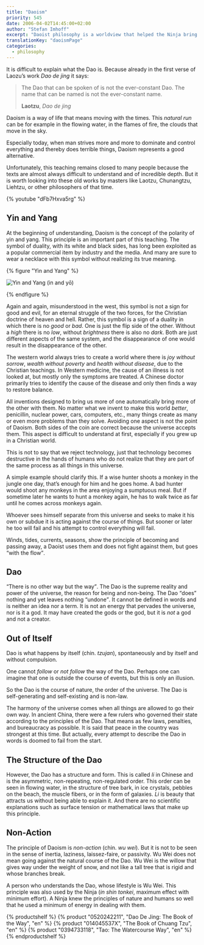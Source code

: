 ```yaml
---
title: "Daoism"
priority: 545
date: 2006-04-02T14:45:00+02:00
author: "Stefan Imhoff"
excerpt: "Daoist philosophy is a worldview that helped the Ninja bring his mind and actions into natural balance with the universe."
translationKey: "daoismPage"
categories:
  - philosophy
---
```


It is difficult to explain what the Dao is. Because already in the first verse of Laozu’s work <cite>Dao de jing</cite> it says:

> The Dao that can be spoken of is not the ever-constant Dao. The name that can be named is not the ever-constant name.
>
> **Laotzu**, _Dao de jing_

Daoism is a way of life that means moving with the times. This _natural run_ can be for example in the flowing water, in the flames of fire, the clouds that move in the sky.

Especially today, when man strives more and more to dominate and control everything and thereby does terrible things, Daoism represents a good alternative.

Unfortunately, this teaching remains closed to many people because the texts are almost always difficult to understand and of incredible depth. But it is worth looking into these old works by masters like Laotzu, Chunangtzu, Liehtzu, or other philosophers of that time.

{% youtube "dFb7Hxva5rg" %}

## Yin and Yang

At the beginning of understanding, Daoism is the concept of the polarity of yin and yang. This principle is an important part of this teaching. The symbol of duality, with its white and black sides, has long been exploited as a popular commercial item by industry and the media. And many are sure to wear a necklace with this symbol without realizing its true meaning.

{% figure "Yin and Yang" %}

![Yin and Yang (in and yō)](/assets/images/book/yin-yang.svg)

{% endfigure %}

Again and again, misunderstood in the west, this symbol is not a sign for good and evil, for an eternal struggle of the two forces, for the Christian doctrine of heaven and hell. Rather, this symbol is a sign of a duality in which there is no _good_ or _bad_. One is just the flip side of the other. Without a _high_ there is no _low_, without _brightness_ there is also no _dark_. Both are just different aspects of the same system, and the disappearance of one would result in the disappearance of the other.

The western world always tries to create a world where there is _joy without sorrow_, _wealth without poverty_ and _health without disease_, due to the Christian teachings. In Western medicine, the cause of an illness is not looked at, but mostly only the symptoms are treated. A Chinese doctor primarily tries to identify the cause of the disease and only then finds a way to restore balance.

All inventions designed to bring us more of one automatically bring more of the other with them. No matter what we invent to make this world _better_, penicillin, nuclear power, cars, computers, etc., many things create as many or even more problems than they solve. Avoiding one aspect is not the point of Daoism. Both sides of the coin are correct because the universe accepts them. This aspect is difficult to understand at first, especially if you grew up in a Christian world.

This is not to say that we reject technology, just that technology becomes destructive in the hands of humans who do not realize that they are part of the same process as all things in this universe.

A simple example should clarify this. If a wise hunter shoots a monkey in the jungle one day, that’s enough for him and he goes home. A bad hunter would shoot any monkeys in the area enjoying a sumptuous meal. But if sometime later he wants to hunt a monkey again, he has to walk twice as far until he comes across monkeys again.

Whoever sees himself separate from this universe and seeks to make it his own or subdue it is acting against the course of things. But sooner or later he too will fail and his attempt to control everything will fail.

Winds, tides, currents, seasons, show the principle of becoming and passing away, a Daoist uses them and does not fight against them, but goes <q>with the flow</q>.

## Dao

<q>There is no other way but the way</q>. The Dao is the supreme reality and power of the universe, the reason for being and non-being. The Dao <q>does</q> nothing and yet leaves nothing <q>undone</q>. It cannot be defined in words and is neither an idea nor a term. It is not an energy that pervades the universe, nor is it a god. It may have created the gods or the god, but it is _not_ a god and not a creator.

## Out of Itself

Dao is what happens by itself (chin. _tzujan_), spontaneously and by itself and without compulsion.

One cannot _follow_ or _not follow_ the way of the Dao. Perhaps one can imagine that one is outside the course of events, but this is only an illusion.

So the Dao is the course of nature, the order of the universe. The Dao is self-generating and self-existing and is non-law.

The harmony of the universe comes when all things are allowed to go their own way. In ancient China, there were a few rulers who governed their state according to the principles of the Dao. That means as few laws, penalties, and bureaucracy as possible. It is said that peace in the country was strongest at this time. But actually, every attempt to describe the Dao in words is doomed to fail from the start.

## The Structure of the Dao

However, the Dao has a structure and form. This is called _li_ in Chinese and is the asymmetric, non-repeating, non-regulated order. This order can be seen in flowing water, in the structure of tree bark, in ice crystals, pebbles on the beach, the muscle fibers, or in the form of galaxies. _Li_ is beauty that attracts us without being able to explain it. And there are no scientific explanations such as surface tension or mathematical laws that make up this principle.

## Non-Action

The principle of Daoism is _non-action_ (chin. _wu wei_). But it is not to be seen in the sense of inertia, laziness, laissez-faire, or passivity. Wu Wei does not mean going against the natural course of the Dao. Wu Wei is the willow that gives way under the weight of snow, and not like a tall tree that is rigid and whose branches break.

A person who understands the Dao, whose lifestyle is Wu Wei. This principle was also used by the Ninja (_in shin tonkei_, maximum effect with minimum effort). A Ninja knew the principles of nature and humans so well that he used a minimum of energy in dealing with them.

{% productshelf %}
{% product "0520242211", "Dao De Jing: The Book of the Way", "en" %}
{% product "014045537X", "The Book of Chuang Tzu", "en" %}
{% product "0394733118", "Tao: The Watercourse Way", "en" %}
{% endproductshelf %}
